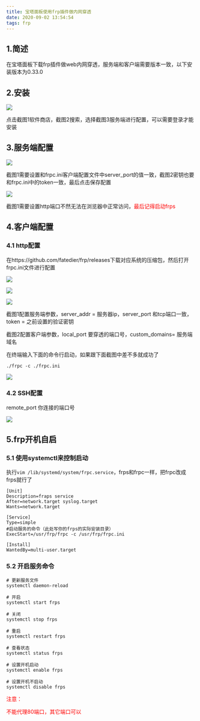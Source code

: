 ```yaml
---
title: 宝塔面板使用frp插件做内网穿透
date: 2020-09-02 13:54:54
tags: frp
---
```


## 1.简述

在宝塔面板下载frp插件做web内网穿透，服务端和客户端需要版本一致，以下安装版本为0.33.0

## 2.安装

![](https://img.xiyangyang.cc/blog/f0Yl6Y7fYF.png)

点击截图1软件商店，截图2搜索，选择截图3服务端进行配置，可以需要登录才能安装

## 3.服务端配置

![](https://img.xiyangyang.cc/blog/2CmDYrr8Cm.png)

截图1需要设置和frpc.ini客户端配置文件中server_port的值一致，截图2密钥也要和frpc.ini中的token一致，最后点击保存配置

![](https://img.xiyangyang.cc/blog/image-20200702144713181.png)

截图1需要设置http端口不然无法在浏览器中正常访问，<font color='red'>最后记得启动frps</font>

## 4.客户端配置

### 4.1 http配置

在https://github.com/fatedier/frp/releases下载对应系统的压缩包，然后打开frpc.ini文件进行配置

![](https://img.xiyangyang.cc/blog/image-20200702145702417.png)

![](https://img.xiyangyang.cc/blog/image-20200702145910158.png)

![](https://img.xiyangyang.cc/blog/image-20200702150457574.png)

截图1配置服务端参数，server_addr = 服务器ip，server_port 和tcp端口一致，token = 之前设置的验证密钥

截图2配置客户端参数，local_port 要穿透的端口号，custom_domains= 服务端域名

在终端输入下面的命令行启动，如果跟下面截图中差不多就成功了

```shell
./frpc -c ./frpc.ini
```

![](https://img.xiyangyang.cc/blog/image-20200702151827377.png)

### 4.2 SSH配置

remote_port 你连接的端口号

![](https://img.xiyangyang.cc/blog/20200902135149.png)

## 5.frp开机自启

### 5.1 使用systemctl来控制启动

执行`vim /lib/systemd/system/frpc.service`，frps和frpc一样，把frpc改成frps就行了

```shell
[Unit]
Description=fraps service
After=network.target syslog.target
Wants=network.target

[Service]
Type=simple
#启动服务的命令（此处写你的frps的实际安装目录）
ExecStart=/usr/frp/frpc -c /usr/frp/frpc.ini

[Install]
WantedBy=multi-user.target
```
### 5.2 开启服务命令
```shell
# 更新服务文件
systemctl daemon-reload

# 开启
systemctl start frps

# 关闭
systemctl stop frps

# 重启
systemctl restart frps

# 查看状态
systemctl status frps

# 设置开机启动
systemctl enable frps

# 设置开机不启动
systemctl disable frps
```



<font color='red'>注意：</font>

<font color='red'>不能代理80端口，其它端口可以</font>